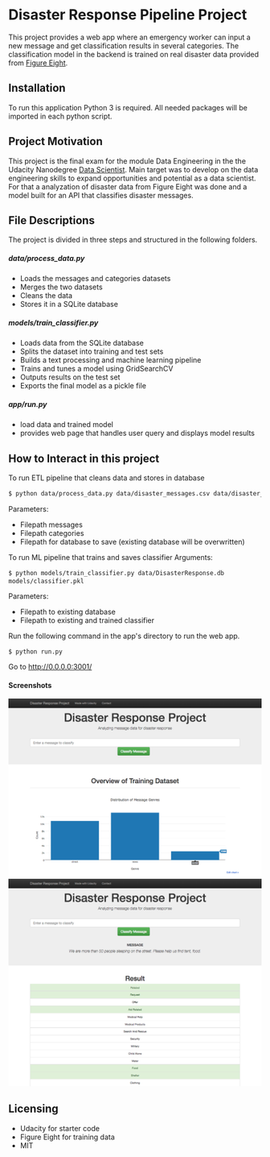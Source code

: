 # Disaster Response Pipeline Project
This project provides a web app where an emergency worker can input a new message and get classification results in several categories. The classification model in the backend is trained on real disaster data provided from [Figure Eight](https://www.figure-eight.com/).

## Installation
To run this application Python 3 is required. All needed packages will be imported in each python script.

## Project Motivation
This project is the final exam for the module Data Engineering in the the Udacity Nanodegree [Data Scientist](https://www.udacity.com/course/data-scientist-nanodegree--nd025). Main target was to develop on the data engineering skills to expand opportunities and potential as a data scientist. For that a analyzation of disaster data from Figure Eight was done and a model built for an API that classifies disaster messages.

## File Descriptions
The project is divided in three steps and structured in the following folders. 

##### data/process_data.py
- Loads the messages and categories datasets
- Merges the two datasets
- Cleans the data
- Stores it in a SQLite database

##### models/train_classifier.py
- Loads data from the SQLite database
- Splits the dataset into training and test sets
- Builds a text processing and machine learning pipeline
- Trains and tunes a model using GridSearchCV
- Outputs results on the test set
- Exports the final model as a pickle file

##### app/run.py
- load data and trained model
- provides web page that handles user query and displays model results

## How to Interact in this project

To run ETL pipeline that cleans data and stores in database
```sh
$ python data/process_data.py data/disaster_messages.csv data/disaster_categories.csv data/DisasterResponse.db
```
Parameters:
- Filepath messages
- Filepath categories
- Filepath for database to save (existing database will be overwritten)

To run ML pipeline that trains and saves classifier
Arguments:
```
$ python models/train_classifier.py data/DisasterResponse.db models/classifier.pkl
```
Parameters:
- Filepath to existing database
- Filepath to existing and trained classifier

Run the following command in the app's directory to run the web app.
```
$ python run.py
```

Go to http://0.0.0.0:3001/

#### Screenshots
![](https://github.com/m444x/Disaster-Response-Pipeline/blob/master/disaster-response-project1.png)
![](https://github.com/m444x/Disaster-Response-Pipeline/blob/master/disaster-response-project2.png)
## Licensing
- Udacity for starter code
- Figure Eight for training data
- MIT